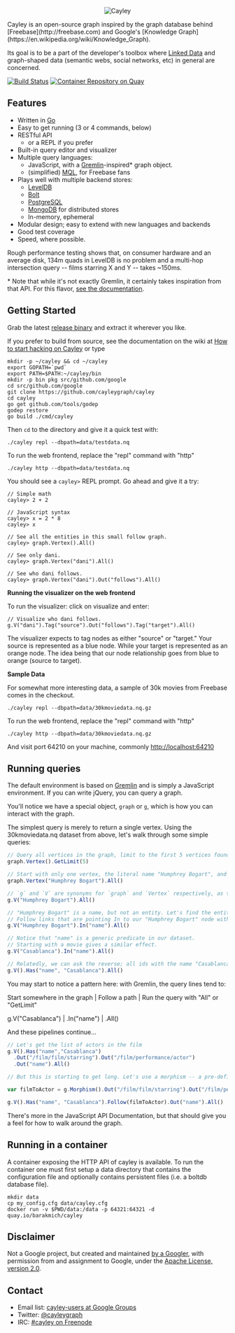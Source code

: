 <p align="center">
  <img src="static/branding/cayley_side.png?raw=true" alt="Cayley" />
</p>
Cayley is an open-source graph inspired by the graph database behind [Freebase](http://freebase.com) and Google's [Knowledge Graph](https://en.wikipedia.org/wiki/Knowledge_Graph).

Its goal is to be a part of the developer's toolbox where [Linked Data](http://linkeddata.org/) and graph-shaped data (semantic webs, social networks, etc) in general are concerned.

[![Build Status](https://travis-ci.org/cayleygraph/cayley.png?branch=master)](https://travis-ci.org/cayleygraph/cayley)
[![Container Repository on Quay](https://quay.io/repository/barakmich/cayley/status "Container Repository on Quay")](https://quay.io/repository/barakmich/cayley)

## Features

* Written in [Go](http://golang.org)
* Easy to get running (3 or 4 commands, below)
* RESTful API
  * or a REPL if you prefer
* Built-in query editor and visualizer
* Multiple query languages:
  * JavaScript, with a [Gremlin](http://gremlindocs.com/)-inspired\* graph object.
  * (simplified) [MQL](https://developers.google.com/freebase/v1/mql-overview), for Freebase fans
* Plays well with multiple backend stores:
  * [LevelDB](https://github.com/google/leveldb)
  * [Bolt](https://github.com/boltdb/bolt)
  * [PostgreSQL](http://www.postgresql.org)
  * [MongoDB](https://www.mongodb.org) for distributed stores
  * In-memory, ephemeral
* Modular design; easy to extend with new languages and backends
* Good test coverage
* Speed, where possible.

Rough performance testing shows that, on consumer hardware and an average disk, 134m quads in LevelDB is no problem and a multi-hop intersection query -- films starring X and Y -- takes ~150ms.

\* Note that while it's not exactly Gremlin, it certainly takes inspiration from that API. For this flavor, [see the documentation](docs/GremlinAPI.md).

## Getting Started

Grab the latest [release binary](https://github.com/cayleygraph/cayley/releases) and extract it wherever you like.

If you prefer to build from source, see the documentation on the wiki at [How to start hacking on Cayley](https://github.com/cayleygraph/cayley/wiki/How-to-start-hacking-on-Cayley) or type
```
mkdir -p ~/cayley && cd ~/cayley
export GOPATH=`pwd`
export PATH=$PATH:~/cayley/bin
mkdir -p bin pkg src/github.com/google
cd src/github.com/google
git clone https://github.com/cayleygraph/cayley
cd cayley
go get github.com/tools/godep
godep restore
go build ./cmd/cayley
```

Then `cd` to the directory and give it a quick test with:
```
./cayley repl --dbpath=data/testdata.nq
```

To run the web frontend, replace the "repl" command with "http"
```
./cayley http --dbpath=data/testdata.nq
```

You should see a `cayley>` REPL prompt. Go ahead and give it a try:

```
// Simple math
cayley> 2 + 2

// JavaScript syntax
cayley> x = 2 * 8
cayley> x

// See all the entities in this small follow graph.
cayley> graph.Vertex().All()

// See only dani.
cayley> graph.Vertex("dani").All()

// See who dani follows.
cayley> graph.Vertex("dani").Out("follows").All()
```

**Running the visualizer on the web frontend**

To run the visualizer: click on visualize and enter:

```
// Visualize who dani follows.
g.V("dani").Tag("source").Out("follows").Tag("target").All()
```
The visualizer expects to tag nodes as either "source" or "target."  Your source is represented as a blue node.
While your target is represented as an orange node.
The idea being that our node relationship goes from blue to orange (source to target).

**Sample Data**

For somewhat more interesting data, a sample of 30k movies from Freebase comes in the checkout.

```
./cayley repl --dbpath=data/30kmoviedata.nq.gz
```

To run the web frontend, replace the "repl" command with "http"

```
./cayley http --dbpath=data/30kmoviedata.nq.gz
```

And visit port 64210 on your machine, commonly [http://localhost:64210](http://localhost:64210)


## Running queries

The default environment is based on [Gremlin](http://gremlindocs.com/) and is simply a JavaScript environment. If you can write jQuery, you can query a graph.

You'll notice we have a special object, `graph` or `g`, which is how you can interact with the graph.

The simplest query is merely to return a single vertex. Using the 30kmoviedata.nq dataset from above, let's walk through some simple queries:

```javascript
// Query all vertices in the graph, limit to the first 5 vertices found.
graph.Vertex().GetLimit(5)

// Start with only one vertex, the literal name "Humphrey Bogart", and retrieve all of them.
graph.Vertex("Humphrey Bogart").All()

// `g` and `V` are synonyms for `graph` and `Vertex` respectively, as they are quite common.
g.V("Humphrey Bogart").All()

// "Humphrey Bogart" is a name, but not an entity. Let's find the entities with this name in our dataset.
// Follow links that are pointing In to our "Humphrey Bogart" node with the predicate "name".
g.V("Humphrey Bogart").In("name").All()

// Notice that "name" is a generic predicate in our dataset.
// Starting with a movie gives a similar effect.
g.V("Casablanca").In("name").All()

// Relatedly, we can ask the reverse; all ids with the name "Casablanca"
g.V().Has("name", "Casablanca").All()
```


You may start to notice a pattern here: with Gremlin, the query lines tend to:

Start somewhere in the graph | Follow a path | Run the query with "All" or "GetLimit"

g.V("Casablanca") | .In("name") | .All()

And these pipelines continue...

```javascript
// Let's get the list of actors in the film
g.V().Has("name","Casablanca")
  .Out("/film/film/starring").Out("/film/performance/actor")
  .Out("name").All()

// But this is starting to get long. Let's use a morphism -- a pre-defined path stored in a variable -- as our linkage

var filmToActor = g.Morphism().Out("/film/film/starring").Out("/film/performance/actor")

g.V().Has("name", "Casablanca").Follow(filmToActor).Out("name").All()

```

There's more in the JavaScript API Documentation, but that should give you a feel for how to walk around the graph.

## Running in a container

A container exposing the HTTP API of cayley is available.
To run the container one must first setup a data directory that contains the configuration file and optionally contains persistent files (i.e. a boltdb database file).

```
mkdir data
cp my_config.cfg data/cayley.cfg
docker run -v $PWD/data:/data -p 64321:64321 -d quay.io/barakmich/cayley
```

## Disclaimer

Not a Google project, but created and maintained [by a Googler](https://github.com/barakmich), with permission from and assignment to Google, under the [Apache License, version 2.0](http://www.apache.org/licenses/LICENSE-2.0).

## Contact

* Email list: [cayley-users at Google Groups](https://groups.google.com/forum/?hl=en#!forum/cayley-users)
* Twitter: [@cayleygraph](https://twitter.com/cayleygraph)
* IRC: [#cayley on Freenode](http://webchat.freenode.net/?channels=%23cayley&uio=d4)
